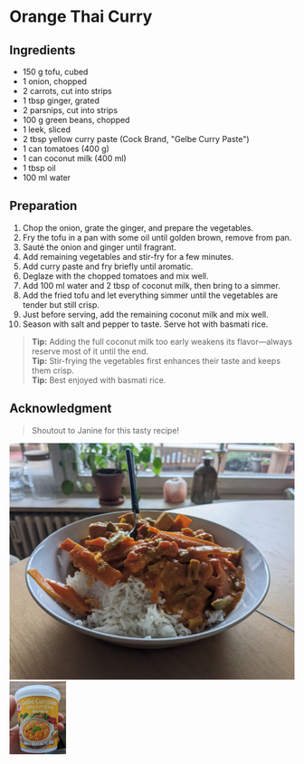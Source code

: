 # Orange Thai Curry  

## Ingredients  
- 150 g tofu, cubed  
- 1 onion, chopped  
- 2 carrots, cut into strips  
- 1 tbsp ginger, grated  
- 2 parsnips, cut into strips  
- 100 g green beans, chopped  
- 1 leek, sliced  
- 2 tbsp yellow curry paste (Cock Brand, "Gelbe Curry Paste")
- 1 can tomatoes (400 g)  
- 1 can coconut milk (400 ml)  
- 1 tbsp oil  
- 100 ml water  

## Preparation  
1. Chop the onion, grate the ginger, and prepare the vegetables.  
2. Fry the tofu in a pan with some oil until golden brown, remove from pan.
4. Sauté the onion and ginger until fragrant.  
5. Add remaining vegetables and stir-fry for a few minutes.  
6. Add curry paste and fry briefly until aromatic.  
7. Deglaze with the chopped tomatoes and mix well.  
8. Add 100 ml water and 2 tbsp of coconut milk, then bring to a simmer.  
9. Add the fried tofu and let everything simmer until the vegetables are tender but still crisp.  
10. Just before serving, add the remaining coconut milk and mix well.  
11. Season with salt and pepper to taste. Serve hot with basmati rice.  

> **Tip:** Adding the full coconut milk too early weakens its flavor—always reserve most of it until the end.  
> **Tip:** Stir-frying the vegetables first enhances their taste and keeps them crisp.  
> **Tip:** Best enjoyed with basmati rice.  

## Acknowledgment  
> Shoutout to Janine for this tasty recipe!  

<img src="pictures/orange_thai_curry.png" alt="Orange Thai Curry" width="600">
<img src="pictures/cock_brand_gelbe_curry_paste.png" alt="Cock Brand, Gelbe Curry Paste" width="100">
